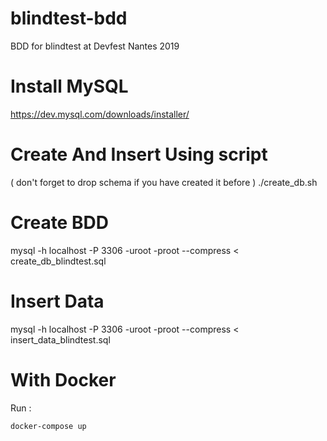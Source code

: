 # blindtest-bdd
BDD for blindtest at Devfest Nantes 2019

# Install MySQL 
https://dev.mysql.com/downloads/installer/

# Create And Insert Using script
( don't forget to drop schema if you have created it before )
./create_db.sh 

# Create BDD
mysql -h localhost -P 3306 -uroot -proot --compress < create_db_blindtest.sql

# Insert Data
mysql -h localhost -P 3306 -uroot -proot --compress < insert_data_blindtest.sql

# With Docker

Run :
 
 `docker-compose up`

 